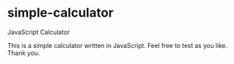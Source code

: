 # simple-calculator
JavaScript Calculator

This is a simple calculator written in JavaScript. Feel free to test as you like. Thank you.
